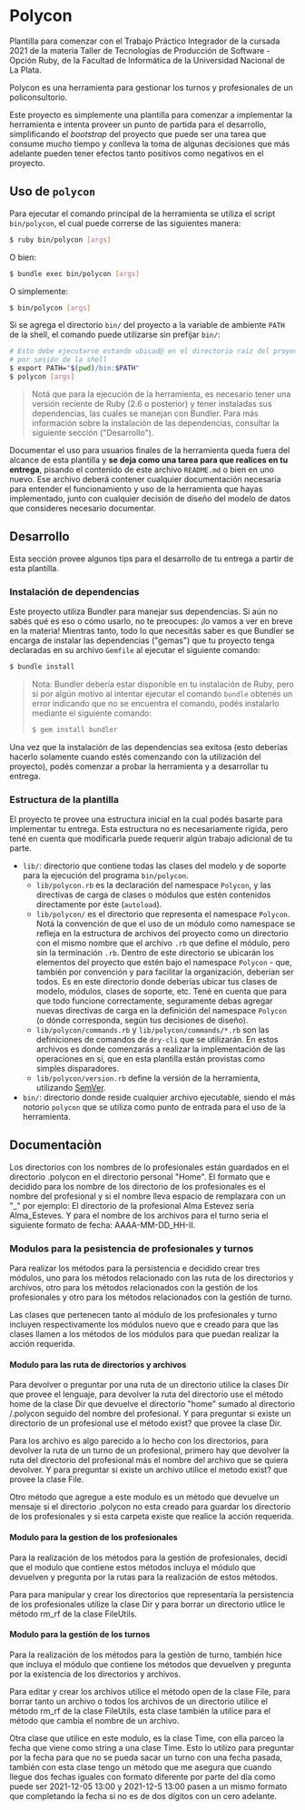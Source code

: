 # Polycon

Plantilla para comenzar con el Trabajo Práctico Integrador de la cursada 2021 de la materia
Taller de Tecnologías de Producción de Software - Opción Ruby, de la Facultad de Informática
de la Universidad Nacional de La Plata.

Polycon es una herramienta para gestionar los turnos y profesionales de un policonsultorio.

Este proyecto es simplemente una plantilla para comenzar a implementar la herramienta e
intenta proveer un punto de partida para el desarrollo, simplificando el _bootstrap_ del
proyecto que puede ser una tarea que consume mucho tiempo y conlleva la toma de algunas
decisiones que más adelante pueden tener efectos tanto positivos como negativos en el
proyecto.

## Uso de `polycon`

Para ejecutar el comando principal de la herramienta se utiliza el script `bin/polycon`,
el cual puede correrse de las siguientes manera:

```bash
$ ruby bin/polycon [args]
```

O bien:

```bash
$ bundle exec bin/polycon [args]
```

O simplemente:

```bash
$ bin/polycon [args]
```

Si se agrega el directorio `bin/` del proyecto a la variable de ambiente `PATH` de la shell,
el comando puede utilizarse sin prefijar `bin/`:

```bash
# Esto debe ejecutarse estando ubicad@ en el directorio raiz del proyecto, una única vez
# por sesión de la shell
$ export PATH="$(pwd)/bin:$PATH"
$ polycon [args]
```

> Notá que para la ejecución de la herramienta, es necesario tener una versión reciente de
> Ruby (2.6 o posterior) y tener instaladas sus dependencias, las cuales se manejan con
> Bundler. Para más información sobre la instalación de las dependencias, consultar la
> siguiente sección ("Desarrollo").

Documentar el uso para usuarios finales de la herramienta queda fuera del alcance de esta
plantilla y **se deja como una tarea para que realices en tu entrega**, pisando el contenido
de este archivo `README.md` o bien en uno nuevo. Ese archivo deberá contener cualquier
documentación necesaria para entender el funcionamiento y uso de la herramienta que hayas
implementado, junto con cualquier decisión de diseño del modelo de datos que consideres
necesario documentar.

## Desarrollo

Esta sección provee algunos tips para el desarrollo de tu entrega a partir de esta
plantilla.

### Instalación de dependencias

Este proyecto utiliza Bundler para manejar sus dependencias. Si aún no sabés qué es eso
o cómo usarlo, no te preocupes: ¡lo vamos a ver en breve en la materia! Mientras tanto,
todo lo que necesitás saber es que Bundler se encarga de instalar las dependencias ("gemas")
que tu proyecto tenga declaradas en su archivo `Gemfile` al ejecutar el siguiente comando:

```bash
$ bundle install
```

> Nota: Bundler debería estar disponible en tu instalación de Ruby, pero si por algún
> motivo al intentar ejecutar el comando `bundle` obtenés un error indicando que no se
> encuentra el comando, podés instalarlo mediante el siguiente comando:
>
> ```bash
> $ gem install bundler
> ```

Una vez que la instalación de las dependencias sea exitosa (esto deberías hacerlo solamente
cuando estés comenzando con la utilización del proyecto), podés comenzar a probar la
herramienta y a desarrollar tu entrega.

### Estructura de la plantilla

El proyecto te provee una estructura inicial en la cual podés basarte para implementar tu
entrega. Esta estructura no es necesariamente rígida, pero tené en cuenta que modificarla
puede requerir algún trabajo adicional de tu parte.

* `lib/`: directorio que contiene todas las clases del modelo y de soporte para la ejecución
  del programa `bin/polycon`.
  * `lib/polycon.rb` es la declaración del namespace `Polycon`, y las directivas de carga
    de clases o módulos que estén contenidos directamente por éste (`autoload`).
  * `lib/polycon/` es el directorio que representa el namespace `Polycon`. Notá la convención
    de que el uso de un módulo como namespace se refleja en la estructura de archivos del
    proyecto como un directorio con el mismo nombre que el archivo `.rb` que define el módulo,
    pero sin la terminación `.rb`. Dentro de este directorio se ubicarán los elementos del
    proyecto que estén bajo el namespace `Polycon` - que, también por convención y para
    facilitar la organización, deberían ser todos. Es en este directorio donde deberías
    ubicar tus clases de modelo, módulos, clases de soporte, etc. Tené en cuenta que para
    que todo funcione correctamente, seguramente debas agregar nuevas directivas de carga en la
    definición del namespace `Polycon` (o dónde corresponda, según tus decisiones de diseño).
  * `lib/polycon/commands.rb` y `lib/polycon/commands/*.rb` son las definiciones de comandos
    de `dry-cli` que se utilizarán. En estos archivos es donde comenzarás a realizar la
    implementación de las operaciones en sí, que en esta plantilla están provistas como
    simples disparadores.
  * `lib/polycon/version.rb` define la versión de la herramienta, utilizando [SemVer](https://semver.org/lang/es/).
* `bin/`: directorio donde reside cualquier archivo ejecutable, siendo el más notorio `polycon`
  que se utiliza como punto de entrada para el uso de la herramienta.

## Documentaciòn

Los directorios con los nombres de lo profesionales están guardados en el directorio .polycon
en el directorio personal "Home". El formato que e decidido para los nombre de los directorio de los profesionales es el nombre del profesional y si el nombre lleva espacio de remplazara con un "_" por ejemplo: El directorio de la profesional Alma Estevez seria Alma_Esteves. Y para el nombre de los archivos para el turno seria el siguiente formato de fecha: AAAA-MM-DD_HH-II.

### Modulos para la pesistencia de profesionales y turnos

Para realizar los métodos para la persistencia e decidido crear tres módulos, uno para los métodos relacionado con las ruta de los directorios y archivos, otro para los métodos relacionados con la gestión de los profesionales y otro para los métodos relacionados con la gestión de turno.

Las clases que pertenecen tanto al módulo de los profesionales y turno incluyen respectivamente los módulos nuevo que e creado para que las clases llamen a los métodos de los módulos para que puedan realizar la acción requerida.

#### Modulo para las ruta de directorios y archivos

Para devolver o preguntar por una ruta de un directorio utilice la clases Dir que provee el lenguaje, para devolver la ruta del directorio use el método home de la clase Dir que devuelve el directorio "home" sumado al directorio /.polycon seguido del nombre del profesional. Y para preguntar si existe un directorio de un profesional use el método exist?
que provee la clase Dir.

Para los archivo es algo parecido a lo hecho con los directorios, para devolver la ruta de un turno de un profesional, primero hay que devolver la ruta del directorio del profesional más el nombre del archivo que se quiera devolver. Y para preguntar si existe un archivo utilice el metodo exist? que provee la clase File.

Otro método que agregue a este modulo es un método que devuelve un mensaje si el directorio .polycon no esta creado para guardar los directorio de los profesionales y si esta carpeta existe que realice la acción requerida.

#### Modulo para la gestion de los profesionales

Para la realización de los métodos para la gestión de profesionales, decidí que el modulo que contiene estos métodos incluya el módulo que devuelven y pregunta por la rutas para la realización de estos métodos.

Para para manipular y crear los directorios que representaría la persistencia de los profesionales utilize la clase Dir y para borrar un directorio utlice le método rm_rf de la clase FileUtils.

#### Modulo para la gestión de los turnos

Para la realización de los métodos para la gestión de turno, también hice que incluya el módulo que contiene los métodos que devuelven y pregunta por la existencia de los directorios y archivos.

Para editar y crear los archivos utilice el método open de la clase File, para borrar tanto un archivo o todos los archivos de un directorio utilice el método rm_rf de la clase FileUtils, esta clase también la utilice para el método que cambia el nombre de un archivo.

Otra clase que utilice en este modulo, es la clase Time, con ella parceo la fecha que viene como string a una clase Time. Esto lo utilizo para preguntar por la fecha para que no se pueda sacar un turno con una fecha pasada, también con esta clase tengo un método que me asegura que cuando llegue dos fechas iguales con formato diferente por parte del día como puede ser 2021-12-05 13:00 y 2021-12-5 13:00 pasen a un mismo formato que completando la fecha si no es de dos dígitos con un cero adelante.

